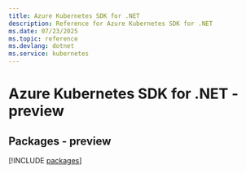 ```yaml
---
title: Azure Kubernetes SDK for .NET
description: Reference for Azure Kubernetes SDK for .NET
ms.date: 07/23/2025
ms.topic: reference
ms.devlang: dotnet
ms.service: kubernetes
---
```

# Azure Kubernetes SDK for .NET - preview
## Packages - preview
[!INCLUDE [packages](kubernetes-index.md)]